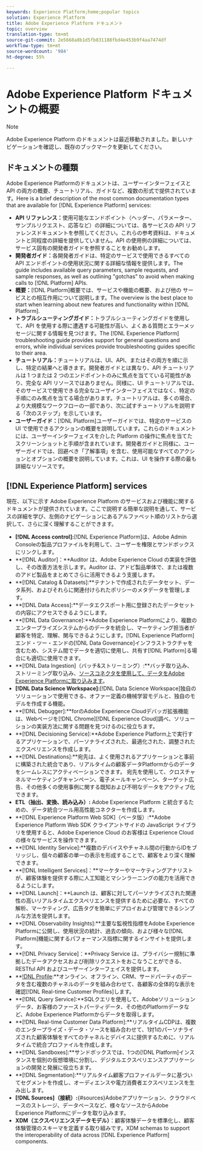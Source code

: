 ```yaml
---
keywords: Experience Platform;home;popular topics
solution: Experience Platform
title: Adobe Experience Platform ドキュメント
topic: overview
translation-type: tm+mt
source-git-commit: 2e5668a8b1d5fb831188fbd4e453b9f4aa7474df
workflow-type: tm+mt
source-wordcount: '984'
ht-degree: 55%

---
```



# Adobe Experience Platform ドキュメントの概要

>[!NOTE]
>Adobe Experience Platform のドキュメントは最近移動されました。新しいナビゲーションを確認し、既存のブックマークを更新してください。

## ドキュメントの種類

Adobe Experience Platformのドキュメントは、ユーザーインターフェイスと API の両方の概要、チュートリアル、ガイドなど、複数の形式で提供されています。Here is a brief description of the most common documentation types that are available for [!DNL Experience Platform] services:

* **API リファレンス：**&#x200B;使用可能なエンドポイント（ヘッダー、パラメーター、サンプルリクエスト、応答など）の詳細については、各サービスの API リファレンスドキュメントを参照してください。これらの参考資料は、ドキュメントと同程度の詳細を提供していません。API の使用例の詳細については、サービス固有の開発者ガイドを参照することをお勧めします。
* **開発者ガイド：**&#x200B;各開発者ガイドは、特定のサービスで使用できるすべての API エンドポイントの使用状況に関する詳細な情報を提供します。The guide includes available query parameters, sample requests, and sample responses, as well as outlining &quot;gotchas&quot; to avoid when making calls to [!DNL Platform] APIs.
* **概要：**[!DNL Platform]概要では、サービスや機能の概要、および他の サービスとの相互作用について説明します。The overview is the best place to start when learning about new features and functionality within [!DNL Platform].
* **トラブルシューティングガイド：**&#x200B;トラブルシューティングガイドを使用して、API を使用する際に遭遇する可能性が高い、よくある質問とエラーメッセージに関する情報を見つけます。The [!DNL Experience Platform] troubleshooting guide provides support for general questions and errors, while individual services provide troubleshooting guides specific to their area.
* **チュートリアル：**&#x200B;チュートリアルは、UI、API、またはその両方を順に示し、特定の結果へと導きます。開発者ガイドとは異なり、API チュートリアルは 1 つまたは 2 つのエンドポイントのみに焦点を当てている可能性があり、完全な API リソースではありません。同様に、UI チュートリアルでは、そのサービスで使用できる完全なユーザインターフェイスではなく、特定の手順にのみ焦点を当てる場合があります。チュートリアルは、多くの場合、より大規模なワークフローの一部であり、次に試すチュートリアルを説明する「次のステップ」を示しています。
* **ユーザーガイド：**[!DNL Platform]ユーザーガイドでは、特定のサービスの UI で使用できるアクションの概要を説明しています。これらのドキュメントには、ユーザーインターフェイスを介した Platform の操作に焦点を当てたスクリーンショットと手順が含まれています。開発者ガイドと同様に、ユーザーガイドでは、回避べき「了解事項」を含む、使用可能なすべてのアクションとオプションの概要を説明しています。これは、UI を操作する際の最も詳細なリソースです。

## [!DNL Experience Platform] services

現在、以下に示す Adobe Experience Platform のサービスおよび機能に関するドキュメントが提供されています。ここで説明する簡単な説明を通して、サービスの詳細を学び、左側のナビゲーションにあるアルファベット順のリストから選択して、さらに深く理解することができます。

* **[!DNL Access control]:**[!DNL Experience Platform]は、Adobe Admin Consoleの製品プロファイルを利用して、ユーザーを権限とサンドボックスにリンクします。
* **[!DNL Auditor]：**Auditor は、Adobe Experience Cloud の実装を評価し、その改善方法を示します。Auditor は、アドビ製品単体で、または複数のアドビ製品をまとめてさらに活用できるよう支援します。
* **[!DNL Catalog & Datasets]:**テナントで作成されたデータセット、データ系列、およびそれらに関連付けられたポリシーのメタデータを管理します。
* **[!DNL Data Access]:**データエクスポート用に登録されたデータセットの内容にアクセスできるようにします。
* **[!DNL Data Governance]:**Adobe Experience Platformにより、複数のエンタープライズシステムからのデータを統合し、マーケティング担当者が顧客を特定、理解、関与できるようにします。[!DNL Experience Platform]エンド・ツー・エンドの[!DNL Data Governance]インフラストラクチャを含むため、システム間でデータを適切に使用し、共有す[!DNL Platform]る場合にも適切に使用できます。
* **[!DNL Data Ingestion]（バッチ&amp;ストリーミング）:**バッチ取り込み、ストリーミング取り込み、[ソースコネクタを使用して、データをAdobe Experience Platformに取り込みます](#sources)。
* **[!DNL Data Science Workspace]:**[!DNL Data Science Workspace]独自のソリューションで使用できる、オファー定義の機械学習モデルと、独自のモデルを作成する機能。
* **[!DNL Debugger]:**forのAdobe Experience Cloudデバッガ拡張機能は、Webページを[!DNL Chrome][!DNL Experience Cloud]調べ、ソリューションの実装方法に関する問題を見つけるのに役立ちます。
* **[!DNL Decisioning Service]:**Adobe Experience Platform上で実行するアプリケーションで、パーソナライズされた、最適化された、調整されたエクスペリエンスを作成します。
* **[!DNL Destinations]:**宛先は、よく使用されるアプリケーションと事前に構築された統合であり、リアルタイムの顧客データPlatformからのデータをシームレスにアクティベーションできます。 宛先を使用して、クロスチャネルマーケティングキャンペーン、電子メールキャンペーン、ターゲット広告、その他多くの使用事例に関する既知および不明なデータをアクティブ化できます。
* **ETL（抽出、変換、読み込み）:** Adobe Experience Platform と統合するための、データ統合ツール用高性能コネクターを作成します。
* **[!DNL Experience Platform Web SDK]（ベータ版）:**Adobe Experience Platform Web SDK クライアントサイドの JavaScript ライブラリを使用すると、Adobe Experience Cloud のお客様は Experience Cloud の様々なサービスを操作できます。
* **[!DNL Identity Service]:**複数のデバイスやチャネル間の行動からIDをブリッジし、個々の顧客の単一の表示を形成することで、顧客をより深く理解できます。
* **[!DNL Intelligent Services]：**マーケターやマーケティングアナリストが、顧客体験を提供する際に人工知能とマシンラーニングの能力を活用できるようにします。
* **[!DNL Launch]：**Launch は、顧客に対してパーソナライズされた関連性の高いリアルタイムエクスペリエンスを提供するために必要な、すべての解析、マーケティング、広告タグを簡単にデプロイおよび管理できるシンプルな方法を提供します。
* **[!DNL Observability Insights]:**主要な監視性指標をAdobe Experience Platformに公開し、使用状況の統計、過去の傾向、および様々な[!DNL Platform]機能に関するパフォーマンス指標に関するインサイトを提供します。
* **[!DNL Privacy Service]：**Privacy Service は、プライバシー規制に準拠したデータアクセスおよび削除リクエストをおこなうことができる、RESTful API およびユーザーインターフェイスを提供します。
* **[!DNL Profile](リアルタイム顧客プロファイル):**オンライン、オフライン、CRM、サードパーティのデータを含む複数のチャネルのデータを組み合わせて、各顧客の全体的な表示を確認[!DNL Real-time Customer Profiles]します。
* **[!DNL Query Service]:**SQLクエリを使用して、Adobeソリューションデータ、お客様のファーストパーティデータ、その他のPlatformデータなど、Adobe Experience Platformからデータを取得します。
* **[!DNL Real-time Customer Data Platform]:**リアルタイムCDPは、複数のエンタープライズ・データ・ソースを組み合わせて、1対1のパーソナライズされた顧客体験をすべてのチャネルとデバイスに提供するために、リアルタイムで統合プロファイルを作成します。
* **[!DNL Sandboxes]:**サンドボックスでは、1つの[!DNL Platform]インスタンスを個別の仮想環境に分割し、デジタルエクスペリエンスアプリケーションの開発と発展に役立ちます。
* **[!DNL Segmentation]:**リアルタイム顧客プロファイルデータに基づいてセグメントを作成し、オーディエンスや電力消費者エクスペリエンスを生み出します。
* **[!DNL Sources]（接続）:**{#sources}Adobeアプリケーション、クラウドベースのストレージ、データベースなど、様々なソースからAdobe Experience Platformにデータを取り込みます。
* **XDM（エクスペリエンスデータモデル）**：顧客体験データを標準化し、顧客体験管理のスキーマを定義する取り組みです。XDM schemas to support the interoperability of data across [!DNL Experience Platform] components.